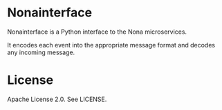 # Nonainterface
Nonainterface is a Python interface to the Nona microservices.

It encodes each event into the appropriate message format and decodes any incoming message.

# License
Apache License 2.0. See LICENSE.
